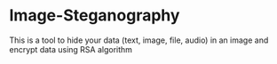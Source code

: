 # Image-Steganography
This is a tool to hide your data (text, image, file, audio) in an image and encrypt data using RSA algorithm
